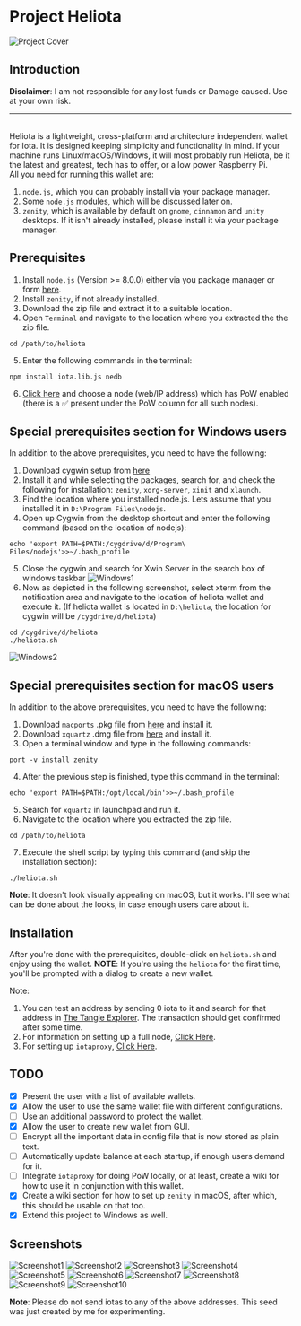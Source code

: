 # Project Heliota
![Project Cover](https://i.imgur.com/RjLkxlg.png)
## Introduction
**Disclaimer**: I am not responsible for any lost funds or Damage caused. Use at your own risk.<hr><br>
Heliota is a lightweight, cross-platform and architecture independent wallet for Iota. It is designed keeping simplicity and functionality in mind. If your machine runs Linux/macOS/Windows, it will most probably run Heliota, be it the latest and greatest, tech has to offer, or a low power Raspberry Pi.<br>
All you need for running this wallet are:
1. `node.js`, which you can probably install via your package manager.
2. Some `node.js` modules, which will be discussed later on.
3. `zenity`, which is available by default on `gnome`, `cinnamon` and `unity` desktops. If it isn't already installed, please install it via your package manager.

## Prerequisites
1. Install `node.js` (Version >= 8.0.0) either via you package manager or form [here](https://nodejs.org/en/download/).
2. Install `zenity`, if not already installed.
3. Download the zip file and extract it to a suitable location.
4. Open `Terminal` and navigate to the location where you extracted the the zip file.
```
cd /path/to/heliota
```
5. Enter the following commands in the terminal:
```
npm install iota.lib.js nedb
```
6. [Click here](https://iota.dance/nodes/) and choose a node (web/IP address) which has PoW enabled (there is a ✅ present under the PoW column for all such nodes).

## Special prerequisites section for Windows users
In addition to the above prerequisites, you need to have the following:
1. Download cygwin setup from [here](https://cygwin.com/install.html)
2. Install it and while selecting the packages, search for, and check the following for installation: `zenity`, `xorg-server`, `xinit` and `xlaunch`.
3. Find the location where you installed node.js. Lets assume that you installed it in `D:\Program Files\nodejs`.
4. Open up Cygwin from the desktop shortcut and enter the following command (based on the location of nodejs):
```
echo 'export PATH=$PATH:/cygdrive/d/Program\ Files/nodejs'>>~/.bash_profile
```
5. Close the cygwin and search for Xwin Server in the search box of windows taskbar
![Windows1](https://i.imgur.com/zRBWAgu.png)
6. Now as depicted in the following screenshot, select xterm from the notification area and navigate to the location of heliota wallet and execute it. (If heliota wallet is located in `D:\heliota`, the location for cygwin will be `/cygdrive/d/heliota`)
```
cd /cygdrive/d/heliota
./heliota.sh
```
![Windows2](https://i.imgur.com/DzimV6Q.png)

## Special prerequisites section for macOS users
In addition to the above prerequisites, you need to have the following:
1. Download `macports` .pkg file from [here](https://www.macports.org/install.php) and install it.
2. Download `xquartz` .dmg file from [here](https://www.xquartz.org) and install it.
3. Open a terminal window and type in the following commands:
```
port -v install zenity
```
4. After the previous step is finished, type this command in the terminal:
```
echo 'export PATH=$PATH:/opt/local/bin'>>~/.bash_profile
```
5. Search for `xquartz` in launchpad and run it.
6. Navigate to the location where you extracted the zip file.
```
cd /path/to/heliota
```
7. Execute the shell script by typing this command (and skip the installation section):
```
./heliota.sh
```
**Note**: It doesn't look visually appealing on macOS, but it works. I'll see what can be done about the looks, in case enough users care about it.

## Installation
After you're done with the prerequisites, double-click on `heliota.sh` and enjoy using the wallet.
**NOTE**: If you're using the `heliota` for the first time, you'll be prompted with a dialog to create a new wallet.

Note:
1. You can test an address by sending 0 iota to it and search for that address in [The Tangle Explorer](https://thetangle.org). The transaction should get confirmed after some time.
2. For information on setting up a full node, [Click Here](https://github.com/MichaelSchwab/iota-commandline-wallet).
3. For setting up `iotaproxy`, [Click Here](https://github.com/TimSamshuijzen/iotaproxy).

## TODO
- [x] Present the user with a list of available wallets.
- [x] Allow the user to use the same wallet file with different configurations.
- [ ] Use an additional password to protect the wallet.
- [x] Allow the user to create new wallet from GUI.
- [ ] Encrypt all the important data in config file that is now stored as plain text.
- [ ] Automatically update balance at each startup, if enough users demand for it.
- [ ] Integrate `iotaproxy` for doing PoW locally, or at least, create a wiki for how to use it in conjunction with this wallet.
- [x] Create a wiki section for how to set up `zenity` in macOS, after which, this should be usable on that too.
- [x] Extend this project to Windows as well.

## Screenshots
![Screenshot1](https://i.imgur.com/Wb9m0mo.png)
![Screenshot2](https://i.imgur.com/SuZ6YwS.png)
![Screenshot3](https://i.imgur.com/Vtw1nfh.png)
![Screenshot4](https://i.imgur.com/PY1WhYb.png)
![Screenshot5](https://i.imgur.com/yG9nfFA.png)
![Screenshot6](https://i.imgur.com/7Wf8UfC.png)
![Screenshot7](https://i.imgur.com/yluTds6.png)
![Screenshot8](https://i.imgur.com/zhDsZWq.png)
![Screenshot9](https://i.imgur.com/WG6hoB7.png)
![Screenshot10](https://i.imgur.com/VcwJGNi.png)

**Note**: Please do not send iotas to any of the above addresses. This seed was just created by me for experimenting.
